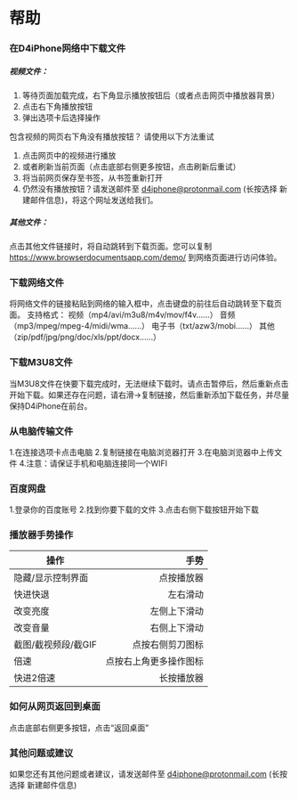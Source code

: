 <!-- ---
title: 帮助
date: 2022-04-23 15:00:00
--- --->
# 帮助
### 在D4iPhone网络中下载文件

##### 视频文件：
1. 等待页面加载完成，右下角显示播放按钮后（或者点击网页中播放器背景）
2. 点击右下角播放按钮
3. 弹出选项卡后选择操作

包含视频的网页右下角没有播放按钮？
请使用以下方法重试
1. 点击网页中的视频进行播放
2. 或者刷新当前页面（点击底部右侧更多按钮，点击刷新后重试）
3. 将当前网页保存至书签，从书签重新打开
4. 仍然没有播放按钮？请发送邮件至 [d4iphone@protonmail.com](mailto:d4iphone@protonmail.com) (长按选择 新建邮件信息)，将这个网址发送给我们。

##### 其他文件：
点击其他文件链接时，将自动跳转到下载页面。您可以复制
https://www.browserdocumentsapp.com/demo/
到网络页面进行访问体验。

### 下载网络文件
将网络文件的链接粘贴到网络的输入框中，点击键盘的前往后自动跳转至下载页面。
支持格式：
视频（mp4/avi/m3u8/m4v/mov/f4v......）
音频（mp3/mpeg/mpeg-4/midi/wma......）
电子书（txt/azw3/mobi......）
其他（zip/pdf/jpg/png/doc/xls/ppt/docx......）

### 下载M3U8文件
当M3U8文件在快要下载完成时，无法继续下载时。请点击暂停后，然后重新点击开始下载。如果还存在问题，请右滑->复制链接，然后重新添加下载任务，并尽量保持D4iPhone在前台。

### 从电脑传输文件

1.在连接选项卡点击电脑
2.复制链接在电脑浏览器打开
3.在电脑浏览器中上传文件
4.注意：请保证手机和电脑连接同一个WIFI

### 百度网盘

1.登录你的百度账号
2.找到你要下载的文件
3.点击右侧下载按钮开始下载

### 播放器手势操作

| 操作         | 手势 |
| --------     | -----: |
| 隐藏/显示控制界面     | 点按播放器 |
| 快进快退     | 左右滑动 |
| 改变亮度     | 左侧上下滑动 |
| 改变音量     | 右侧上下滑动 |
| 截图/截视频段/截GIF     | 点按右侧剪刀图标 |
| 倍速     | 点按右上角更多操作图标 |
| 快进2倍速     | 长按播放器 |
                    
### 如何从网页返回到桌面

点击底部右侧更多按钮，点击“返回桌面”

### 其他问题或建议

如果您还有其他问题或者建议，请发送邮件至 [d4iphone@protonmail.com](mailto:d4iphone@protonmail.com) (长按选择 新建邮件信息)
